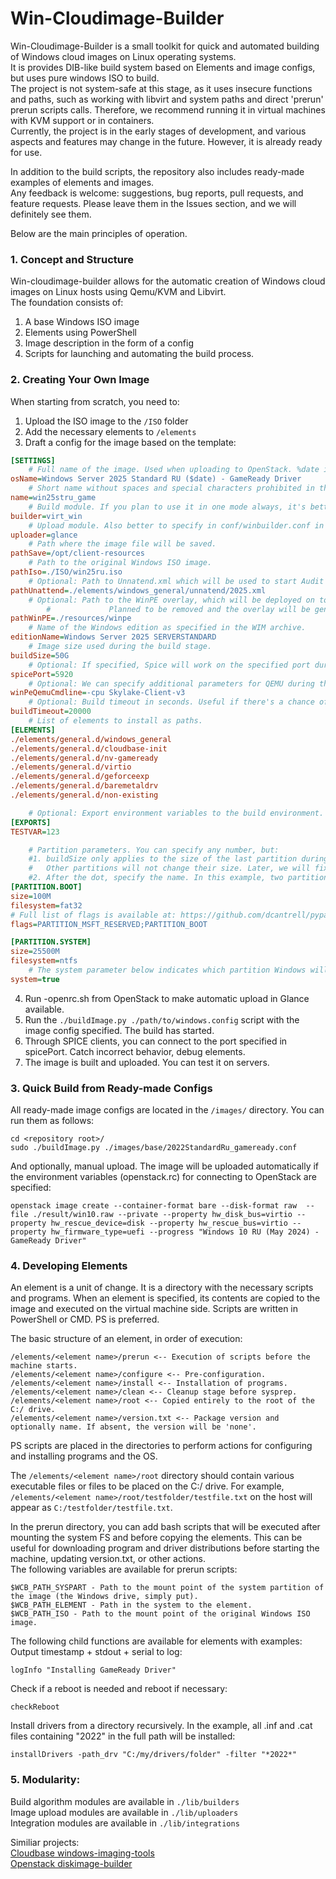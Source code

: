 # Win-Cloudimage-Builder

Win-Cloudimage-Builder is a small toolkit for quick and automated building of Windows cloud images on Linux operating systems.  
It is provides DIB-like build system based on Elements and image configs, but uses pure windows ISO to build.  
The project is not system-safe at this stage, as it uses insecure functions and paths, such as working with libvirt and system paths and direct 'prerun' prerun scripts calls.   Therefore, we recommend running it in virtual machines with KVM support or in containers.  
Currently, the project is in the early stages of development, and various aspects and features may change in the future. However, it is already ready for use.  

In addition to the build scripts, the repository also includes ready-made examples of elements and images.  
Any feedback is welcome: suggestions, bug reports, pull requests, and feature requests. Please leave them in the Issues section, and we will definitely see them.  

Below are the main principles of operation.  

### 1. Concept and Structure

Win-cloudimage-builder allows for the automatic creation of Windows cloud images on Linux hosts using Qemu/KVM and Libvirt.  
The foundation consists of:  
1. A base Windows ISO image  
2. Elements using PowerShell  
3. Image description in the form of a config  
4. Scripts for launching and automating the build process.  

### 2. Creating Your Own Image

When starting from scratch, you need to:  
1. Upload the ISO image to the `/ISO` folder  
2. Add the necessary elements to `/elements`  
3. Draft a config for the image based on the template:  
```ini
[SETTINGS]
	# Full name of the image. Used when uploading to OpenStack. %date is the only available variable for now.
osName=Windows Server 2025 Standard RU ($date) - GameReady Driver
    # Short name without spaces and special characters prohibited in the file system. Will be used as the unique name for the final file and mount point.
name=win25stru_game
	# Build module. If you plan to use it in one mode always, it's better to specify it in conf/winbuilder.conf.
builder=virt_win
	# Upload module. Also better to specify in conf/winbuilder.conf in the [DEFAULTS] section if you don't plan to change it often.
uploader=glance
    # Path where the image file will be saved.
pathSave=/opt/client-resources
    # Path to the original Windows ISO image.
pathIso=./ISO/win25ru.iso
    # Optional: Path to Unnatend.xml which will be used to start Audit Mode during the first build run.
pathUnattend=./elements/windows_general/unnatend/2025.xml
	# Optional: Path to the WinPE overlay, which will be deployed on top of the clean WinPE image.
        #             Planned to be removed and the overlay will be generated automatically based on partition parameters.
pathWinPE=./resources/winpe
	# Name of the Windows edition as specified in the WIM archive.
editionName=Windows Server 2025 SERVERSTANDARD
    # Image size used during the build stage.
buildSize=50G
    # Optional: If specified, Spice will work on the specified port during the build.
spicePort=5920
	# Optional: We can specify additional parameters for QEMU during the WinPE stage. Useful for WinServer 2025.
winPeQemuCmdline=-cpu Skylake-Client-v3
	# Optional: Build timeout in seconds. Useful if there's a chance of the installation of a package or OS hanging. If not specified, the timeout in winbuilder.conf is used, or 30000 seconds by default.
buildTimeout=20000
    # List of elements to install as paths.
[ELEMENTS] 
./elements/general.d/windows_general
./elements/general.d/cloudbase-init
./elements/general.d/nv-gameready
./elements/general.d/virtio
./elements/general.d/geforceexp
./elements/general.d/baremetaldrv
./elements/general.d/non-existing

    # Optional: Export environment variables to the build environment.
[EXPORTS]
TESTVAR=123

    # Partition parameters. You can specify any number, but:
    #1. buildSize only applies to the size of the last partition during the build stage.
    #   Other partitions will not change their size. Later, we will fix this to resize the specified system partition.
    #2. After the dot, specify the name. In this example, two partitions will be created with the names BOOT and SYSTEM.
[PARTITION.BOOT]
size=100M
filesystem=fat32
# Full list of flags is available at: https://github.com/dcantrell/pyparted/blob/main/src/parted/__init__.py#L159
flags=PARTITION_MSFT_RESERVED;PARTITION_BOOT

[PARTITION.SYSTEM]
size=25500M
filesystem=ntfs
	# The system parameter below indicates which partition Windows will be installed on.
system=true
```
4. Run <Username>-openrc.sh from OpenStack to make automatic upload in Glance available.
5. Run the ```./buildImage.py ./path/to/windows.config``` script with the image config specified. The build has started.  
6. Through SPICE clients, you can connect to the port specified in spicePort. Catch incorrect behavior, debug elements.  
7. The image is built and uploaded. You can test it on servers.  

### 3. Quick Build from Ready-made Configs

All ready-made image configs are located in the `/images/` directory. You can run them as follows:  
```
cd <repository root>/
sudo ./buildImage.py ./images/base/2022StandardRu_gameready.conf
```
And optionally, manual upload. The image will be uploaded automatically if the environment variables (openstack.rc) for connecting to OpenStack are specified:  
```
openstack image create --container-format bare --disk-format raw  --file ./result/win10.raw --private --property hw_disk_bus=virtio --property hw_rescue_device=disk --property hw_rescue_bus=virtio --property hw_firmware_type=uefi --progress "Windows 10 RU (May 2024) - GameReady Driver"
```

### 4. Developing Elements

An element is a unit of change. It is a directory with the necessary scripts and programs. When an element is specified, its contents are copied to the image and executed on the virtual machine side. Scripts are written in PowerShell or CMD. PS is preferred.  

The basic structure of an element, in order of execution:  
```
/elements/<element name>/prerun <-- Execution of scripts before the machine starts.
/elements/<element name>/configure <-- Pre-configuration.
/elements/<element name>/install <-- Installation of programs.
/elements/<element name>/clean <-- Cleanup stage before sysprep.
/elements/<element name>/root <-- Copied entirely to the root of the C:/ drive.  
/elements/<element name>/version.txt <-- Package version and optionally name. If absent, the version will be 'none'.
```

PS scripts are placed in the directories to perform actions for configuring and installing programs and the OS.  

The `/elements/<element name>/root` directory should contain various executable files or files to be placed on the C:/ drive. For example, `/elements/<element name>/root/testfolder/testfile.txt` on the host will appear as `C:/testfolder/testfile.txt`.  

In the prerun directory, you can add bash scripts that will be executed after mounting the system FS and before copying the elements. This can be useful for downloading program and driver distributions before starting the machine, updating version.txt, or other actions.  
The following variables are available for prerun scripts:  
```
$WCB_PATH_SYSPART - Path to the mount point of the system partition of the image (the Windows drive, simply put).
$WCB_PATH_ELEMENT - Path in the system to the element.
$WCB_PATH_ISO - Path to the mount point of the original Windows ISO image.
```

The following child functions are available for elements with examples:  
Output timestamp + stdout + serial to log:  
```
logInfo "Installing GameReady Driver"
```
Check if a reboot is needed and reboot if necessary:  
```
checkReboot
```

Install drivers from a directory recursively. In the example, all .inf and .cat files containing "2022" in the full path will be installed:  
```
installDrivers -path_drv "C:/my/drivers/folder" -filter "*2022*"
```

### 5. Modularity:

Build algorithm modules are available in `./lib/builders`  
Image upload modules are available in `./lib/uploaders`  
Integration modules are available in `./lib/integrations`  
  
  
Similiar projects:  
[Cloudbase windows-imaging-tools](https://github.com/cloudbase/windows-imaging-tools)  
[Openstack diskimage-builder](https://github.com/openstack/diskimage-builder)  


